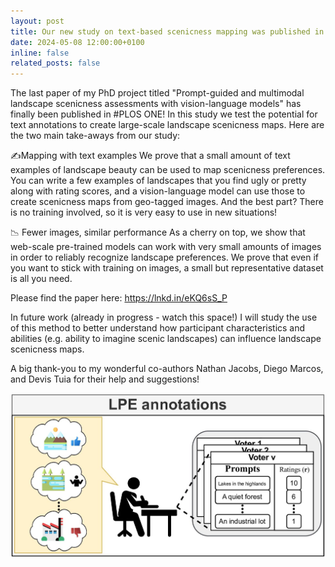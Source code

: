 ```yaml
---
layout: post
title: Our new study on text-based scenicness mapping was published in PLOS One
date: 2024-05-08 12:00:00+0100
inline: false
related_posts: false
---
```


The last paper of my PhD project titled "Prompt-guided and multimodal landscape scenicness assessments with vision-language models" has finally been published in #PLOS ONE! In this study we test the potential for text annotations to create large-scale landscape scenicness maps. Here are the two main take-aways from our study:

✍Mapping with text examples
We prove that a small amount of text examples of landscape beauty can be used to map scenicness preferences. You can write a few examples of landscapes that you find ugly or pretty along with rating scores, and a vision-language model can use those to create scenicness maps from geo-tagged images. And the best part? There is no training involved, so it is very easy to use in new situations!

📉 Fewer images, similar performance
As a cherry on top, we show that web-scale pre-trained models can work with very small amounts of images in order to reliably recognize landscape preferences. We prove that even if you want to stick with training on images, a small but representative dataset is all you need.

Please find the paper here: https://lnkd.in/eKQ6sS_P

In future work (already in progress - watch this space!) I will study the use of this method to better understand how participant characteristics and abilities (e.g. ability to imagine scenic landscapes) can influence landscape scenicness maps.

A big thank-you to my wonderful co-authors Nathan Jacobs, Diego Marcos, and Devis Tuia for their help and suggestions!

<img src="/assets/img/news_imgs/lpe.jpg" alt="Presentation poster" style="max-width: 100%;">